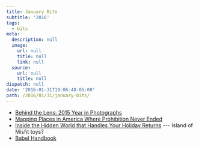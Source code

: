 ```yaml
---
title: January Bits
subtitle: '2016'
tags:
  - bits
meta:
  description: null
  image:
    url: null
    title: null
    link: null
  source:
    url: null
    title: null
dispatch: null
date: '2016-01-31T19:06:48-05:00'
path: /2016/01/31/january-bits/
---
```

* [Behind the Lens: 2015 Year in Photographs][wh]
* [Mapping Places in America Where Prohibition Never Ended][prohibition]
* [Inside the Hidden World that Handles Your Holiday Returns][toys] --- Island of Misfit toys?
* [Babel Handbook][babel]

[wh]: https://medium.com/2015-year-in-review/behind-the-lens-2015-year-in-photographs-b5064a44df4a#.a0hfq4h8h
[prohibition]: http://www.atlasobscura.com/articles/mapping-places-in-america-where-prohibition-never-ended
[toys]: http://www.wired.com/2016/01/holiday-returns-supply-chain/
[babel]: https://github.com/thejameskyle/babel-handbook/blob/master/translations/en/user-handbook.md


